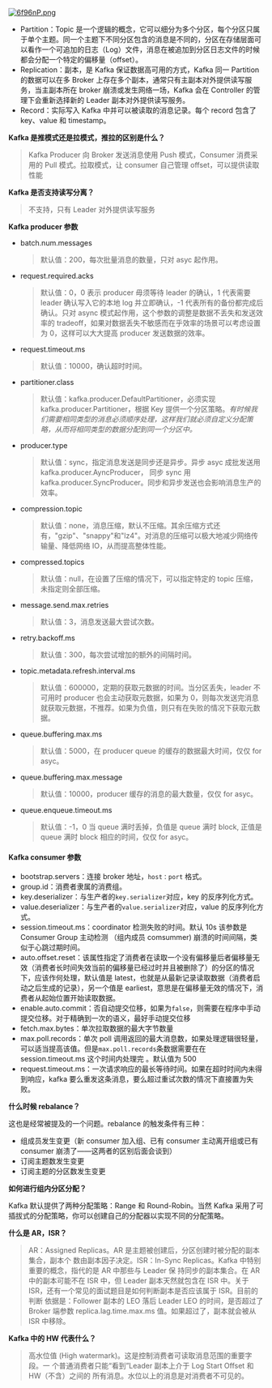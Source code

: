 [![6f96nP.png](https://s4.ax1x.com/2021/03/19/6f96nP.png)](https://imgtu.com/i/6f96nP)



- Partition：Topic 是一个逻辑的概念，它可以细分为多个分区，每个分区只属于单个主题。同一个主题下不同分区包含的消息是不同的，分区在存储层面可以看作一个可追加的日志（Log）文件，消息在被追加到分区日志文件的时候都会分配一个特定的偏移量（offset）。
- Replication：副本，是 Kafka 保证数据高可用的方式，Kafka 同一 Partition 的数据可以在多 Broker 上存在多个副本，通常只有主副本对外提供读写服务，当主副本所在 broker 崩溃或发生网络一场，Kafka 会在 Controller 的管理下会重新选择新的 Leader 副本对外提供读写服务。
- Record：实际写入 Kafka 中并可以被读取的消息记录。每个 record 包含了 key、value 和 timestamp。



**Kafka 是推模式还是拉模式，推拉的区别是什么？**

> Kafka Producer 向 Broker 发送消息使用 Push 模式，Consumer 消费采用的 Pull 模式。拉取模式，让 consumer 自己管理 offset，可以提供读取性能



**Kafka 是否支持读写分离？**

> 不支持，只有 Leader 对外提供读写服务



**Kafka producer 参数**

- batch.num.messages

  > 默认值：200，每次批量消息的数量，只对 asyc 起作用。

- request.required.acks

  > 默认值：0，0 表示 producer 毋须等待 leader 的确认，1 代表需要 leader 确认写入它的本地 log 并立即确认，-1 代表所有的备份都完成后确认。只对 async 模式起作用，这个参数的调整是数据不丢失和发送效率的 tradeoff，如果对数据丢失不敏感而在乎效率的场景可以考虑设置为 0，这样可以大大提高 producer 发送数据的效率。

- request.timeout.ms

  > 默认值：10000，确认超时时间。

- partitioner.class

  > 默认值：kafka.producer.DefaultPartitioner，必须实现 kafka.producer.Partitioner，根据 Key 提供一个分区策略。*有时候我们需要相同类型的消息必须顺序处理，这样我们就必须自定义分配策略，从而将相同类型的数据分配到同一个分区中。*

- producer.type

  > 默认值：sync，指定消息发送是同步还是异步。异步 asyc 成批发送用 kafka.producer.AyncProducer， 同步 sync 用 kafka.producer.SyncProducer。同步和异步发送也会影响消息生产的效率。

- compression.topic

  > 默认值：none，消息压缩，默认不压缩。其余压缩方式还有，"gzip"、"snappy"和"lz4"。对消息的压缩可以极大地减少网络传输量、降低网络 IO，从而提高整体性能。

- compressed.topics

  > 默认值：null，在设置了压缩的情况下，可以指定特定的 topic 压缩，未指定则全部压缩。

- message.send.max.retries

  > 默认值：3，消息发送最大尝试次数。

- retry.backoff.ms

  > 默认值：300，每次尝试增加的额外的间隔时间。

- topic.metadata.refresh.interval.ms

  > 默认值：600000，定期的获取元数据的时间。当分区丢失，leader 不可用时 producer 也会主动获取元数据，如果为 0，则每次发送完消息就获取元数据，不推荐。如果为负值，则只有在失败的情况下获取元数据。

- queue.buffering.max.ms

  > 默认值：5000，在 producer queue 的缓存的数据最大时间，仅仅 for asyc。

- queue.buffering.max.message

  > 默认值：10000，producer 缓存的消息的最大数量，仅仅 for asyc。

- queue.enqueue.timeout.ms

  > 默认值：-1，0 当 queue 满时丢掉，负值是 queue 满时 block, 正值是 queue 满时 block 相应的时间，仅仅 for asyc。



#### Kafka consumer 参数

- bootstrap.servers：连接 broker 地址，`host：port` 格式。
- group.id：消费者隶属的消费组。
- key.deserializer：与生产者的`key.serializer`对应，key 的反序列化方式。
- value.deserializer：与生产者的`value.serializer`对应，value 的反序列化方式。
- session.timeout.ms：coordinator 检测失败的时间。默认 10s 该参数是 Consumer Group 主动检测 （组内成员 comsummer) 崩溃的时间间隔，类似于心跳过期时间。
- auto.offset.reset：该属性指定了消费者在读取一个没有偏移量后者偏移量无效（消费者长时间失效当前的偏移量已经过时并且被删除了）的分区的情况下，应该作何处理，默认值是 latest，也就是从最新记录读取数据（消费者启动之后生成的记录），另一个值是 earliest，意思是在偏移量无效的情况下，消费者从起始位置开始读取数据。
- enable.auto.commit：否自动提交位移，如果为`false`，则需要在程序中手动提交位移。对于精确到一次的语义，最好手动提交位移
- fetch.max.bytes：单次拉取数据的最大字节数量
- max.poll.records：单次 poll 调用返回的最大消息数，如果处理逻辑很轻量，可以适当提高该值。但是`max.poll.records`条数据需要在在 session.timeout.ms 这个时间内处理完 。默认值为 500
- request.timeout.ms：一次请求响应的最长等待时间。如果在超时时间内未得到响应，kafka 要么重发这条消息，要么超过重试次数的情况下直接置为失败。





**什么时候 rebalance？**

这也是经常被提及的一个问题。rebalance 的触发条件有三种：

- 组成员发生变更（新 consumer 加入组、已有 consumer 主动离开组或已有 consumer 崩溃了——这两者的区别后面会谈到）
- 订阅主题数发生变更
- 订阅主题的分区数发生变更



**如何进行组内分区分配？**

Kafka 默认提供了两种分配策略：Range 和 Round-Robin。当然 Kafka 采用了可插拔式的分配策略，你可以创建自己的分配器以实现不同的分配策略。



**什么是 AR，ISR？**

> AR：Assigned Replicas。AR 是主题被创建后，分区创建时被分配的副本集合，副本个 数由副本因子决定。ISR：In-Sync Replicas。Kafka 中特别重要的概念，指代的是 AR 中那些与 Leader 保 持同步的副本集合。在 AR 中的副本可能不在 ISR 中，但 Leader 副本天然就包含在 ISR 中。关于 ISR，还有一个常见的面试题目是如何判断副本是否应该属于 ISR。目前的判断 依据是：Follower 副本的 LEO 落后 Leader LEO 的时间，是否超过了 Broker 端参数 replica.lag.time.max.ms 值。如果超过了，副本就会被从 ISR 中移除。



**Kafka 中的 HW 代表什么？**

> 高水位值 (High watermark)。这是控制消费者可读取消息范围的重要字段。一 个普通消费者只能“看到”Leader 副本上介于 Log Start Offset 和 HW（不含）之间的 所有消息。水位以上的消息是对消费者不可见的。





